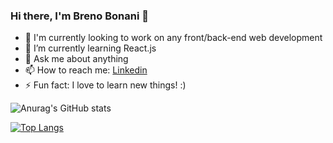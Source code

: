 ### Hi there, I'm Breno Bonani 👋

- 🔭 I'm currently looking to work on any front/back-end web development
- 🌱 I’m currently learning React.js
- 💬 Ask me about anything
- 📫 How to reach me: [Linkedin](https://www.linkedin.com/in/brenobonani/)
- ⚡ Fun fact: I love to learn new things! :)


![Anurag's GitHub stats](https://github-readme-stats.vercel.app/api?username=BrenoBonani&show_icons=true&theme=radical)

[![Top Langs](https://github-readme-stats.vercel.app/api/top-langs/?username=BrenoBonani&layout=compact)](https://github.com//github-readme-stats)

